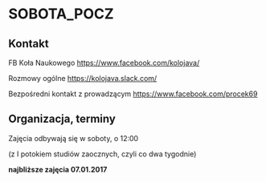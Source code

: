# SOBOTA_POCZ

## Kontakt

FB Koła Naukowego https://www.facebook.com/kolojava/

Rozmowy ogólne https://kolojava.slack.com/

Bezpośredni kontakt z prowadzącym https://www.facebook.com/procek69

## Organizacja, terminy

Zajęcia odbywają się w soboty, o 12:00

(z I potokiem studiów zaocznych, czyli co dwa tygodnie)

**najbliższe zajęcia 07.01.2017**
